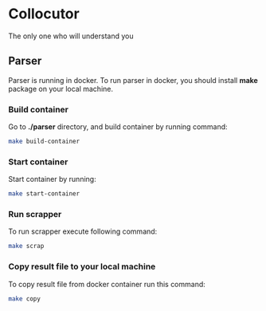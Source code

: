# Collocutor

The only one who will understand you

## Parser

Parser is running in docker.
To run parser in docker, you should install **make** package on your local machine.

### Build container

Go to **./parser** directory, and build container by running command:

```bash
make build-container
```

### Start container

Start container by running:

```bash
make start-container
```

### Run scrapper

To run scrapper execute following command:

```bash
make scrap
```

### Copy result file to your local machine

To copy result file from docker container run this command:

```bash
make copy
```
